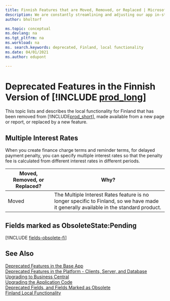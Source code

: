 ```yaml
---
title: Finnish Features that are Moved, Removed, or Replaced | Microsoft Docs
description: We are constantly streamlining and adjusting our app in-step with market developments. Read about the features for Finland that we have moved, removed, or replaced.
author: bholtorf

ms.topic: conceptual
ms.devlang: na
ms.tgt_pltfrm: na
ms.workload: na
ms. search.keywords: deprecated, Finland, local functionality
ms.date: 04/01/2021
ms.author: edupont

---
```


# Deprecated Features in the Finnish Version of [!INCLUDE [prod_long](../developer/includes/prod_long.md)]
This topic lists and describes the local functionality for Finland that has been removed from [!INCLUDE[prod_short](../developer/includes/prod_short.md)], made available from a new page or report, or replaced by a new feature.

## Multiple Interest Rates
When you create finance charge terms and reminder terms, for delayed payment penalty, you can specify multiple interest rates so that the penalty fee is calculated from different interest rates in different periods.

|Moved, Removed, or Replaced?|Why?|
|----|----|
|Moved| The Multiple Interest Rates feature is no longer specific to Finland, so we have made it generally available in the standard product. |

## Fields marked as ObsoleteState:Pending

[!INCLUDE [fields-obsolete-fi](../includes/fields-obsolete-fi.md)]

## See Also

[Deprecated Features in the Base App](deprecated-features-w1.md)  
[Deprecated Features in the Platform - Clients, Server, and Database](deprecated-features-platform.md)  
[Upgrading to Business Central](upgrading-to-business-central.md)  
[Upgrading the Application Code](upgrading-the-application-code.md)  
[Deprecated Fields, and Fields Marked as Obsolete](deprecated-fields.md)  
[Finland Local Functionality](/dynamics365/business-central/LocalFunctionality/Finland/finland-local-functionality)  
